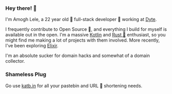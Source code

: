 ### Hey there! 👋
I'm Amogh Lele, a 22 year old 🚀 full-stack developer 🔨 working at [Dyte](https://dyte.io).

I frequently contribute to Open Source 🌿, and everything I build for myself is available out in the open. 
I'm a massive [Kotlin](http://kotlinlang.org/) and [Rust 🦀](https://www.rust-lang.org) enthusiast, so you might find me making a lot of projects with them involved.
More recently, I've been exploring [Elixir](https://elixir-lang.org/).

I'm an absolute sucker for domain hacks and somewhat of a domain collector.

### Shameless Plug
Go use [katb.in](https://katb.in) for all your pastebin and URL 🔗 shortening needs.
